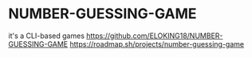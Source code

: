 # NUMBER-GUESSING-GAME
it's a CLI-based games 
https://github.com/ELOKING18/NUMBER-GUESSING-GAME
https://roadmap.sh/projects/number-guessing-game
